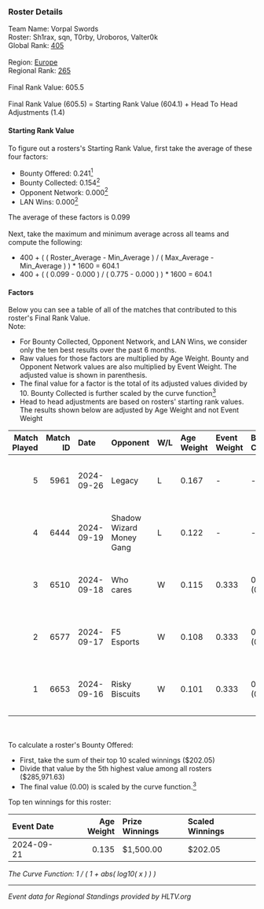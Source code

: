 ### Roster Details<br />
Team Name: Vorpal Swords<br />
Roster: Sh1rax, sqn, T0rby, Uroboros, Valter0k<br />
Global Rank: [405](../../standings_global_2025_02_28.md)<br />
<br />
Region: [Europe]( ../../standings_europe_2025_02_28.md)<br />
Regional Rank: [265]( ../../standings_europe_2025_02_28.md)<br />
<br />
Final Rank Value:  605.5<br />
<br />
Final Rank Value (605.5) = Starting Rank Value (604.1) + Head To Head Adjustments (1.4)<br />

#### Starting Rank Value<br />
To figure out a rosters's Starting Rank Value, first take the average of these four factors:<br />
- Bounty Offered: 0.241[<sup>1</sup>](#table2)
- Bounty Collected: 0.154[<sup>2</sup>](#table1)
- Opponent Network: 0.000[<sup>2</sup>](#table1)
- LAN Wins: 0.000[<sup>2</sup>](#table1)

The average of these factors is 0.099<br />
<br />
Next, take the maximum and minimum average across all teams and compute the following:<br />
- 400 + ( ( Roster_Average - Min_Average ) / ( Max_Average - Min_Average ) ) * 1600 = 604.1
- 400 + ( ( 0.099 - 0.000 ) / ( 0.775 - 0.000 ) ) * 1600 = 604.1


#### Factors<br />
Below you can see a table of all of the matches that contributed to this roster's Final Rank Value.<br />
Note:<br />

- For Bounty Collected, Opponent Network, and LAN Wins, we consider only the ten best results over the past 6 months.
- Raw values for those factors are multiplied by Age Weight. Bounty and Opponent Network values are also multiplied by Event Weight. The adjusted value is shown in parenthesis.
- The final value for a factor is the total of its adjusted values divided by 10. Bounty Collected is further scaled by the curve function[<sup>3</sup>](#curveFunction)
- Head to head adjustments are based on rosters' starting rank values. The results shown below are adjusted by Age Weight and not Event Weight
<span id="table1"></span><br />


| Match Played | Match ID | Date       | Opponent                 | W/L | Age Weight | Event Weight | Bounty Collected | Opponent Network | LAN Wins  | H2H Adj. | Roster                                 |
| -: | -: | :- | :- | :- | :- | :- | :- | :- | :- | -: | :- |
|            5 |     5961 | 2024-09-26 | Legacy                   | L   | 0.167      | -            | -                | -                | -         |    -0.88 | Sh1rax, sqn, T0rby, Uroboros, Valter0k |
|            4 |     6444 | 2024-09-19 | Shadow Wizard Money Gang | L   | 0.122      | -            | -                | -                | -         |    -1.90 | Rulik, sqn, stanf1x, T0rby, Valter0k   |
|            3 |     6510 | 2024-09-18 | Who cares                | W   | 0.115      | 0.333        | 0.000 (0.000)    | 0.005 (0.000)    | 0 (0.000) |     1.74 | Rulik, sqn, stanf1x, T0rby, Valter0k   |
|            2 |     6577 | 2024-09-17 | F5 Esports               | W   | 0.108      | 0.333        | 0.000 (0.000)    | 0.000 (0.000)    | 0 (0.000) |     1.27 | Rulik, sqn, stanf1x, T0rby, Valter0k   |
|            1 |     6653 | 2024-09-16 | Risky Biscuits           | W   | 0.101      | 0.333        | 0.000 (0.000)    | 0.000 (0.000)    | 0 (0.000) |     1.17 | Rulik, sqn, stanf1x, T0rby, Valter0k   |

<br />
<span id="table2"></span><br />
To calculate a roster's Bounty Offered:<br />

- First, take the sum of their top 10 scaled winnings ($202.05)
- Divide that value by the 5th highest value among all rosters ($285,971.63)
- The final value (0.00) is scaled by the curve function.[<sup>3</sup>](#curveFunction)

Top ten winnings for this roster:<br />

| Event Date | Age Weight | Prize Winnings | Scaled Winnings |
| :- | -: | :- | :- |
| 2024-09-21 |      0.135 | $1,500.00      | $202.05         |


<span id="curveFunction"></span>_The Curve Function: 1 / ( 1 + abs( log10( x ) ) )_<br />

---
_Event data for Regional Standings provided by HLTV.org_<br />
